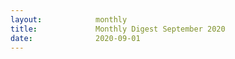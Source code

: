 ```yaml
---
layout:            monthly
title:             Monthly Digest September 2020
date:              2020-09-01
---
```

